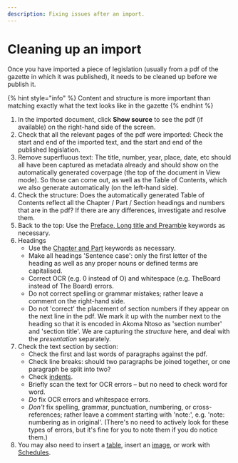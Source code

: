 ```yaml
---
description: Fixing issues after an import.
---
```


# Cleaning up an import

Once you have imported a piece of legislation \(usually from a pdf of the gazette in which it was published\), it needs to be cleaned up before we publish it.

{% hint style="info" %}
Content and structure is more important than matching exactly what the text looks like in the gazette
{% endhint %}

1. In the imported document, click **Show source** to see the pdf \(if available\) on the right-hand side of the screen.
2. Check that all the relevant pages of the pdf were imported: Check the start and end of the imported text, and the start and end of the published legislation.
3. Remove superfluous text: The title, number, year, place, date, etc should all have been captured as metadata already and should show on the automatically generated coverpage \(the top of the document in View mode\). So those can come out, as well as the Table of Contents, which we also generate automatically \(on the left-hand side\).
4. Check the structure: Does the automatically generated Table of Contents reflect all the Chapter / Part / Section headings and numbers that are in the pdf?  If there are any differences, investigate and resolve them.
5. Back to the top: Use the [Preface, Long title and Preamble](preface-and-preamble.md) keywords as necessary.
6. Headings
   * Use the [Chapter and Part](chapters.md) keywords as necessary.
   * Make all headings 'Sentence case': only the first letter of the heading as well as any proper nouns or defined terms are capitalised.
   * Correct OCR \(e.g. 0 instead of O\) and whitespace \(e.g. TheBoard instead of The Board\) errors.
   * Do not correct spelling or grammar mistakes; rather leave a comment on the right-hand side.
   * Do not 'correct' the placement of section numbers if they appear on the next line in the pdf. We mark it up with the number next to the heading so that it is encoded in Akoma Ntoso as 'section number' and 'section title'. We are capturing the _structure_ here, and deal with the _presentation_ separately.
7. Check the text section by section:
   * Check the first and last words of paragraphs against the pdf.
   * Check line breaks: should two paragraphs be joined together, or one paragraph be split into two?
   * Check [indents](indented-lists.md).
   * Briefly scan the text for OCR errors – but no need to check word for word.
   * _Do_ fix OCR errors and whitespace errors.
   * _Don't_ fix spelling, grammar, punctuation, numbering, or cross-references; rather leave a comment starting with 'note:', e.g. 'note: numbering as in original'. \(There's no need to actively look for these types of errors, but it's fine for you to note them if you do notice them.\)
8. You may also need to insert a [table](tables.md), insert an [image](images.md), or work with [Schedules](schedules.md).


